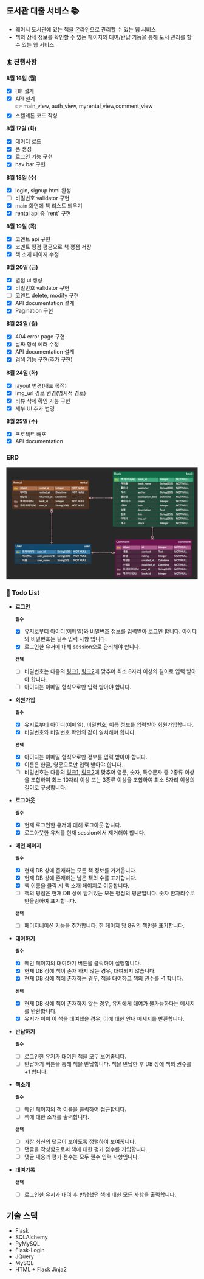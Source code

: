 ## 도서관 대출 서비스 :books:

- 레이서 도서관에 있는 책을 온라인으로 관리할 수 있는 웹 서비스
- 책의 상세 정보를 확인할 수 있는 페이지와 대여/반납 기능을 통해 도서 관리를 할 수 있는 웹 서비스

### :surfer: 진행사항

**8월 16일 (월)**

- [x] DB 설계
- [x] API 설계  
       :point_right: main_view, auth_view, myrental_view,comment_view
- [x] 스켈레톤 코드 작성

**8월 17일 (화)**

- [x] 데이터 로드
- [x] 폼 생성
- [x] 로그인 기능 구현
- [x] nav bar 구현

**8월 18일 (수)**

- [x] login, signup html 완성
- [ ] 비밀번호 validator 구현
- [x] main 화면에 책 리스트 띄우기
- [x] rental api 중 'rent' 구현

**8월 19일 (목)**

- [x] 코멘트 api 구현
- [x] 코멘트 평점 평균으로 책 평점 저장
- [x] 책 소개 페이지 수정

**8월 20일 (금)**

- [x] 별점 ui 생성
- [x] 비밀번호 validator 구현
- [ ] 코멘트 delete, modify 구현
- [x] API documentation 설계
- [x] Pagination 구현

**8월 23일 (월)**

- [x] 404 error page 구현
- [x] 날짜 형식 에러 수정
- [x] API documentation 설계
- [x] 검색 기능 구현(추가 구현)

**8월 24일 (화)**

- [x] layout 변경(배포 목적)
- [x] img_url 경로 변경(명시적 경로)
- [x] 리뷰 삭제 확인 기능 구현
- [x] 세부 UI 추가 변경

**8월 25일 (수)**

- [x] 프로젝트 배포
- [x] API documentation

### ERD

![erd](./erd.png)

### :rocket: Todo List

- **로그인**

  **`필수`**

  - [x] 유저로부터 아이디(이메일)와 비밀번호 정보를 입력받아 로그인 합니다. 아이디와 비밀번호는 필수 입력 사항 입니다.
  - [x] 로그인한 유저에 대해 session으로 관리해야 합니다.

  **`선택`**

  - [ ] 비밀번호는 다음의 [링크1](<https://www.law.go.kr/%[]ED%96%89%EC%A0%95%EA%B7%9C%EC%B9%99/([]%EA%B0%9C%EC%9D%B8%EC%A0%95%EB%B3%B4%EB%B3%B4%ED%98%B8%E[]C%9C%84%EC%9B%90%ED%9A%8C)%EA%B0%9C%EC%9D%B8%EC%A0%95%EB%B3%B4%EC%9D%98%EA%B8%B0%EC%88%A0%EC%A0%81%C2%B7%EA%B4%80%EB%A6%AC%EC%A0%81%EB%B3%B4%ED%98%B8%EC%A1%B0%EC%B9%98%EA%B8%B0%EC%A4%80/(2020-5,20200811)>), [링크2](https://www.kisa.or.kr/public/laws/laws3_View.jsp?cPage=7&mode=view&p_No=259&b_No=259&d_No=102&ST=T&SV=)에 맞추어 최소 8자리 이상의 길이로 입력 받아야 합니다.
  - [ ] 아이디는 이메일 형식으로만 입력 받아야 합니다.

- **회원가입**

  **`필수`**

  - [x] 유저로부터 아이디(이메일), 비밀번호, 이름 정보를 입력받아 회원가입합니다.
  - [x] 비밀번호와 비밀번호 확인의 값이 일치해야 합니다.

  **`선택`**

  - [x] 아이디는 이메일 형식으로만 정보를 입력 받아야 합니다.
  - [x] 이름은 한글, 영문으로만 입력 받아야 합니다.
  - [ ] 비밀번호는 다음의 [링크1](<https://www.law.go.kr/%[]ED%96%89%EC%A0%95%EA%B7%9C%EC%B9%99/([]%EA%B0%9C%EC%9D%B8%EC%A0%95%EB%B3%B4%EB%B3%B4%ED%98%B8%E[]C%9C%84%EC%9B%90%ED%9A%8C)%EA%B0%9C%EC%9D%B8%EC%A0%95%EB%B3%B4%EC%9D%98%EA%B8%B0%EC%88%A0%EC%A0%81%C2%B7%EA%B4%80%EB%A6%AC%EC%A0%81%EB%B3%B4%ED%98%B8%EC%A1%B0%EC%B9%98%EA%B8%B0%EC%A4%80/(2020-5,20200811)>), [링크2](https://www.kisa.or.kr/public/laws/laws3_View.jsp?cPage=7&mode=view&p_No=259&b_No=259&d_No=102&ST=T&SV=)에 맞추어 영문, 숫자, 특수문자 중 2종류 이상을 조합하여 최소 10자리 이상 또는 3종류 이상을 조합하여 최소 8자리 이상의 길이로 구성합니다.

- **로그아웃**

  **`필수`**

  - [x] 현재 로그인한 유저에 대해 로그아웃 합니다.
  - [x] 로그아웃한 유저를 현재 session에서 제거해야 합니다.

- **메인 페이지**

  **`필수`**

  - [x] 현재 DB 상에 존재하는 모든 책 정보를 가져옵니다.
  - [x] 현재 DB 상에 존재하는 남은 책의 수를 표기합니다.
  - [x] 책 이름을 클릭 시 책 소개 페이지로 이동합니다.
  - [ ] 책의 평점은 현재 DB 상에 담겨있는 모든 평점의 평균입니다. 숫자 한자리수로 반올림하여 표기합니다.

  **`선택`**

  - [ ] 페이지네이션 기능을 추가합니다. 한 페이지 당 8권의 책만을 표기합니다.

- **대여하기**

  **`필수`**

  - [x] 메인 페이지의 대여하기 버튼을 클릭하여 실행합니다.
  - [x] 현재 DB 상에 책이 존재 하지 않는 경우, 대여되지 않습니다.
  - [x] 현재 DB 상에 책에 존재하는 경우, 책을 대여하고 책의 권수를 -1 합니다.

  **`선택`**

  - [x] 현재 DB 상에 책이 존재하지 않는 경우, 유저에게 대여가 불가능하다는 메세지를 반환합니다.
  - [x] 유저가 이미 이 책을 대여했을 경우, 이에 대한 안내 메세지를 반환합니다.

- **반납하기**

  **`필수`**

  - [ ] 로그인한 유저가 대여한 책을 모두 보여줍니다.
  - [ ] 반납하기 버튼을 통해 책을 반납합니다. 책을 반납한 후 DB 상에 책의 권수를 +1 합니다.

- **책소개**

  **`필수`**

  - [ ] 메인 페이지의 책 이름을 클릭하여 접근합니다.
  - [ ] 책에 대한 소개를 출력합니다.

  **`선택`**

  - [ ] 가장 최신의 댓글이 보이도록 정렬하여 보여줍니다.
  - [ ] 댓글을 작성함으로써 책에 대한 평가 점수를 기입합니다.
  - [ ] 댓글 내용과 평가 점수는 모두 필수 입력 사항입니다.

- **대여기록**

  **`선택`**

  - [ ] 로그인한 유저가 대여 후 반납했던 책에 대한 모든 사항을 출력합니다.

## 기술 스택

- Flask
- SQLAlchemy
- PyMySQL
- Flask-Login
- JQuery
- MySQL
- HTML + Flask Jinja2

